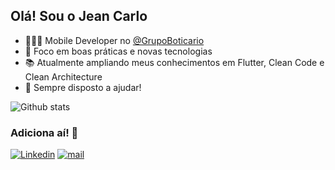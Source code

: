 ## Olá! Sou o Jean Carlo 

* 👩🏻‍💻 Mobile Developer no [@GrupoBoticario](https://https://github.com/grupoboticario)
* 🔭 Foco em boas práticas e novas tecnologias
* 📚 Atualmente ampliando meus conhecimentos em Flutter, Clean Code e Clean Architecture
* 🤝 Sempre disposto a ajudar! 

![Github stats](https://github-readme-stats.vercel.app/api/?username=Jeaan2&count_private=true&show_icons=true&theme=buefy)

### Adiciona aí!  🤝

[![Linkedin](https://img.shields.io/badge/-jeancarlosilvadev-0e76a8?style=flat&logo=Linkedin&logoColor=white)](https://www.linkedin.com/in/jeancarlosilvadev/)
[![mail](https://img.shields.io/badge/jeaan2-email-red)](mailto:jeaan3@gmail.com)

